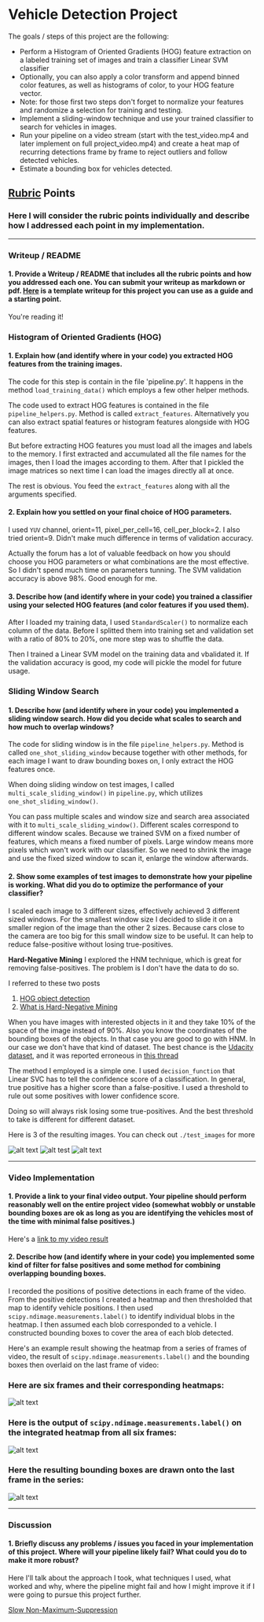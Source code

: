 # **Vehicle Detection Project**

The goals / steps of this project are the following:

* Perform a Histogram of Oriented Gradients (HOG) feature extraction on a labeled training set of images and train a classifier Linear SVM classifier
* Optionally, you can also apply a color transform and append binned color features, as well as histograms of color, to your HOG feature vector. 
* Note: for those first two steps don't forget to normalize your features and randomize a selection for training and testing.
* Implement a sliding-window technique and use your trained classifier to search for vehicles in images.
* Run your pipeline on a video stream (start with the test_video.mp4 and later implement on full project_video.mp4) and create a heat map of recurring detections frame by frame to reject outliers and follow detected vehicles.
* Estimate a bounding box for vehicles detected.

[//]: # (Image References)
[image1]: ./output_images/bboxed_test1.jpg
[image2]: ./output_images/bboxed_test2.jpg
[image3]: ./output_images/bboxed_test3.jpg
[image4]: ./examples/sliding_window.jpg
[image5]: ./examples/bboxes_and_heat.png
[image6]: ./examples/labels_map.png
[image7]: ./examples/output_bboxes.png
[video1]: ./project_video.mp4

## [Rubric](https://review.udacity.com/#!/rubrics/513/view) Points
### Here I will consider the rubric points individually and describe how I addressed each point in my implementation.  

---
### Writeup / README

#### 1. Provide a Writeup / README that includes all the rubric points and how you addressed each one.  You can submit your writeup as markdown or pdf.  [Here](https://github.com/udacity/CarND-Vehicle-Detection/blob/master/writeup_template.md) is a template writeup for this project you can use as a guide and a starting point.  

You're reading it!

### Histogram of Oriented Gradients (HOG)

#### 1. Explain how (and identify where in your code) you extracted HOG features from the training images.

The code for this step is contain in the file 'pipeline.py'. It happens in the method `load_training_data()` which employs a few other helper methods.

The code used to extract HOG features is contained in the file `pipeline_helpers.py`. Method is called `extract_features`. Alternatively you can also extract spatial features or histogram features alongside with HOG features.

But before extracting HOG features you must load all the images and labels to the memory. I first extracted and accumulated all the file names for the images, then I load the images according to them. After that I pickled the image matrices so next time I can load the images directly all at once.

The rest is obvious. You feed the `extract_features` along with all the arguments specified.

#### 2. Explain how you settled on your final choice of HOG parameters.

I used `YUV` channel, orient=11, pixel_per_cell=16, cell_per_block=2. I also tried orient=9. Didn't make much difference in terms of validation accuracy.

Actually the forum has a lot of valuable feedback on how you should choose you HOG parameters or what combinations are the most effective. So I didn't spend much time on parameters tunning. The SVM validation accuracy is above 98%. Good enough for me.

#### 3. Describe how (and identify where in your code) you trained a classifier using your selected HOG features (and color features if you used them).

After I loaded my training data, I used `StandardScaler()` to normalize each column of the data. Before I splitted them into training set and validation set with a ratio of 80% to 20%, one more step was to shuffle the data.

Then I trained a Linear SVM model on the training data and vbalidated it. If the validation accuracy is good, my code will pickle the model for future usage.

### Sliding Window Search

#### 1. Describe how (and identify where in your code) you implemented a sliding window search.  How did you decide what scales to search and how much to overlap windows?

The code for sliding window is in the file `pipeline_helpers.py`. Method is called `one_shot_sliding_window` because together with other methods, for each image I want to draw bounding boxes on, I only extract the HOG features once.

When doing sliding window on test images, I called `multi_scale_sliding_window()` in `pipeline.py`, which utilizes `one_shot_sliding_window()`.

You can pass multiple scales and window size and search area associated with it to `multi_scale_sliding_window()`. Different scales correspond to different window scales. Because we trained SVM on a fixed number of features, which means a fixed number of pixels. Large window means more pixels which won't work with our classifier. So we need to shrink the image and use the fixed sized window to scan it, enlarge the window afterwards.

#### 2. Show some examples of test images to demonstrate how your pipeline is working.  What did you do to optimize the performance of your classifier?

I scaled each image to 3 different sizes, effectively achieved 3 different sized windows. For the smallest window size I decided to slide it on a smaller region of the image than the other 2 sizes. Because cars close to the camera are too big for this small window size to be useful. It can help to reduce false-positive without losing true-positives.

**Hard-Negative Mining**
I explored the HNM technique, which is great for removing false-positives. The problem is I don't have the data to do so.

I referred to these two posts
1. [HOG object detection](https://www.pyimagesearch.com/2014/11/10/histogram-oriented-gradients-object-detection/)
2. [What is Hard-Negative Mining](https://www.reddit.com/r/computervision/comments/2ggc5l/what_is_hard_negative_mining_and_how_is_it/)

When you have images with interested objects in it and they take 10% of the space of the image instead of 90%. Also you know the coordinates of the bounding boxes of the objects. In that case you are good to go with HNM. In our case we don't have that kind of dataset. The best chance is the [Udacity dataset](https://github.com/udacity/self-driving-car/tree/master/annotations), and it was reported erroneous in [this thread](https://discussions.udacity.com/t/udacity-dataset/395818/14)

The method I employed is a simple one. I used `decision_function` that Linear SVC has to tell the confidence score of a classification. In general, true positive has a higher score than a false-positive. I used a threshold to rule out some positives with lower confidence score.

Doing so will always risk losing some true-positives. And the best threshold to take is different for different dataset.

Here is 3 of the resulting images. You can check out `./test_images` for more

![alt text][image1]
![alt test][image2]
![alt text][image3]

---

### Video Implementation

#### 1. Provide a link to your final video output.  Your pipeline should perform reasonably well on the entire project video (somewhat wobbly or unstable bounding boxes are ok as long as you are identifying the vehicles most of the time with minimal false positives.)
Here's a [link to my video result](./project_video.mp4)


#### 2. Describe how (and identify where in your code) you implemented some kind of filter for false positives and some method for combining overlapping bounding boxes.

I recorded the positions of positive detections in each frame of the video.  From the positive detections I created a heatmap and then thresholded that map to identify vehicle positions.  I then used `scipy.ndimage.measurements.label()` to identify individual blobs in the heatmap.  I then assumed each blob corresponded to a vehicle.  I constructed bounding boxes to cover the area of each blob detected.  

Here's an example result showing the heatmap from a series of frames of video, the result of `scipy.ndimage.measurements.label()` and the bounding boxes then overlaid on the last frame of video:

### Here are six frames and their corresponding heatmaps:

![alt text][image5]

### Here is the output of `scipy.ndimage.measurements.label()` on the integrated heatmap from all six frames:
![alt text][image6]

### Here the resulting bounding boxes are drawn onto the last frame in the series:
![alt text][image7]



---

### Discussion

#### 1. Briefly discuss any problems / issues you faced in your implementation of this project.  Where will your pipeline likely fail?  What could you do to make it more robust?

Here I'll talk about the approach I took, what techniques I used, what worked and why, where the pipeline might fail and how I might improve it if I were going to pursue this project further.  

[Slow Non-Maximum-Suppression](https://www.pyimagesearch.com/2014/11/17/non-maximum-suppression-object-detection-python/#)